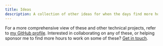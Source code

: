 ```yaml
---
title: Ideas
description: A collection of other ideas for when the days find more hours.
---
```


For a more comprehensive view of these and other technical projects, refer to [my GitHub profile](https://github.com/dpb587). Interested in collaborating on any of these, or helping sponsor me to find more hours to work on some of these? [Get in touch](#).
